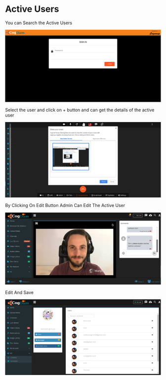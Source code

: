 # Active Users

You can Search the Active Users 

![](../../.gitbook/assets/image%20%28102%29.png)

Select the user and click on + button and can get the details of the active user

![](../../.gitbook/assets/image%20%28164%29.png)

By Clicking On Edit Button Admin Can Edit The Active User

![](../../.gitbook/assets/image%20%2850%29.png)

Edit And Save

![](../../.gitbook/assets/image%20%28114%29.png)



